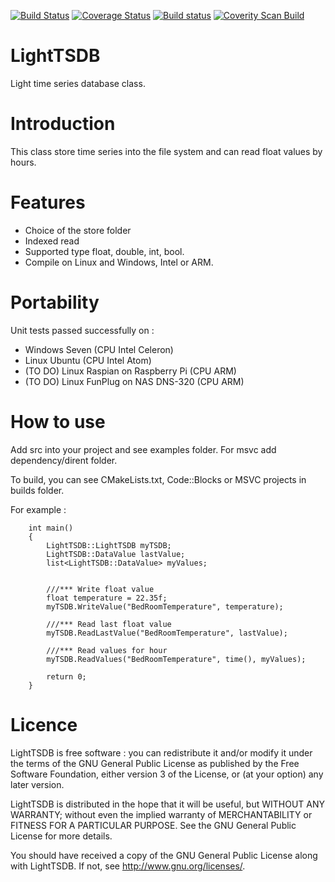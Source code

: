[![Build Status](https://travis-ci.org/FragJage/LightTSDB.svg?branch=master)](https://travis-ci.org/FragJage/LightTSDB)
[![Coverage Status](https://coveralls.io/repos/github/FragJage/LightTSDB/badge.svg?branch=master&bust=1)](https://coveralls.io/github/FragJage/LightTSDB?branch=master)
[![Build status](https://ci.appveyor.com/api/projects/status/8dq5ss34d7w4xdcu?svg=true)](https://ci.appveyor.com/project/FragJage/lighttsdb)
[![Coverity Scan Build](https://scan.coverity.com/projects/15093/badge.svg)](https://scan.coverity.com/projects/fragjage-lighttsdb)

LightTSDB
=========
Light time series database class.

Introduction
============
This class store time series into the file system and can read float values by hours.

Features
========
 - Choice of the store folder
 - Indexed read
 - Supported type float, double, int, bool.
 - Compile on Linux and Windows, Intel or ARM.

Portability
===========
Unit tests passed successfully on :
 - Windows Seven (CPU Intel Celeron)
 - Linux Ubuntu (CPU Intel Atom)
 - (TO DO) Linux Raspian on Raspberry Pi (CPU ARM)
 - (TO DO) Linux FunPlug on NAS DNS-320 (CPU ARM)

How to use
==========
 Add src into your project and see examples folder. For msvc add dependency/dirent folder.
 
 To build, you can see CMakeLists.txt, Code::Blocks or MSVC projects in builds folder.
 
 For example :
    
		int main()
		{
			LightTSDB::LightTSDB myTSDB;
			LightTSDB::DataValue lastValue;
		    list<LightTSDB::DataValue> myValues;


			///*** Write float value
			float temperature = 22.35f;
			myTSDB.WriteValue("BedRoomTemperature", temperature);
			
			///*** Read last float value
			myTSDB.ReadLastValue("BedRoomTemperature", lastValue);

			///*** Read values for hour
			myTSDB.ReadValues("BedRoomTemperature", time(), myValues);
			
			return 0;
		}

Licence
=======
LightTSDB is free software : you can redistribute it and/or modify it under the terms of the GNU General Public License as published by the Free Software Foundation, either version 3 of the License, or (at your option) any later version.

LightTSDB is distributed in the hope that it will be useful, but WITHOUT ANY WARRANTY; without even the implied warranty of MERCHANTABILITY or FITNESS FOR A PARTICULAR PURPOSE. See the GNU General Public License for more details.

You should have received a copy of the GNU General Public License along with LightTSDB. If not, see http://www.gnu.org/licenses/.
